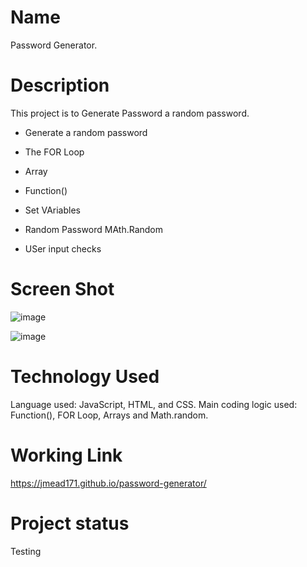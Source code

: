 # Name
Password Generator.

# Description

This project is to Generate Password a random password.

 - Generate a random password

 - The FOR Loop

 - Array

 - Function()

 - Set VAriables

 - Random Password MAth.Random

 - USer input checks


# Screen Shot
![image](https://user-images.githubusercontent.com/64744763/85205032-78f89280-b2e6-11ea-9b6b-b187842b6164.png)

![image](https://user-images.githubusercontent.com/64744763/85205007-5cf4f100-b2e6-11ea-9962-24b573a9db62.png)

# Technology Used
Language used: JavaScript, HTML, and CSS.
Main coding logic used: Function(), FOR Loop, Arrays and Math.random.


# Working Link
https://jmead171.github.io/password-generator/


# Project status
Testing

